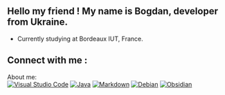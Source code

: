 
## Hello my friend ! My name is Bogdan, developer from Ukraine. 
- Currently studying at Bordeaux IUT, France.
## Connect with me : 
About me:<br/>
<a href="https://code.visualstudio.com/">![Visual Studio Code](https://img.shields.io/badge/Visual%20Studio%20Code-0078d7.svg?style=for-the-badge&logo=visual-studio-code&logoColor=white)</a>
<a href="https://docs.oracle.com/en/java/">![Java](https://img.shields.io/badge/java-%23ED8B00.svg?style=for-the-badge&logo=openjdk&logoColor=white)</a>
<a href="https://www.markdownguide.org/">![Markdown](https://img.shields.io/badge/markdown-%23000000.svg?style=for-the-badge&logo=markdown&logoColor=white)</a>
<a href="https://www.debian.org/index.fr.html">![Debian](https://img.shields.io/badge/Debian-D70A53?style=for-the-badge&logo=debian&logoColor=white)</a>
<a href="https://obsidian.md/">![Obsidian](https://img.shields.io/badge/Obsidian-%23483699.svg?style=for-the-badge&logo=obsidian&logoColor=white)</a>
<br/>


